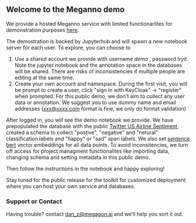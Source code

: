 ## Welcome to the Meganno demo

We provide a hosted Meganno service with limited functionarlites for demonstration purposes [here](http://13.52.218.71/).

The demostration is backed by Jupyterhub and will spawn a new notebook server for each user.
To explore, you can choose to 
1. Use a shared account we provide with username *demo* , password *tryit*. Note the jupyter notebook and the annotation space in the databases will be shared. There are risks of inconsistencies if multiple people are editing at the same time.
2. Create your own account and namespace. During the first visit, you will be prompt to create a user, click "sign in with KeyCloak" -> "register" when prompted. For this public demo, we don't aim to collect any user data or annotation. We suggest you to use dummy name and email addresses (xxx@xxxx.com format is fine, we only do format validation)

After logged in, you will see the demo notebook we provide. We have prepopulated the database with the public [Twitter US Airline Sentiment](https://www.kaggle.com/crowdflower/twitter-airline-sentiment), created a schema to collect "postive", "negative" and "netural" classification labels and "happy" or "sad" span labels. We also set [sentence bert](https://huggingface.co/sentence-transformers) vector embeddings for all data points. To avoid inconsitencies, we turn off access for project managment functionalites like importing data, changing schema and setting metadata in this public demo.

Then follow the instructions in the notebook and happy exploring!


Stay tuned for the public release for the toolkit for customized deployment where you can host your own service and databases.


### Support or Contact

Having trouble? contact dan_z@megagon.ai and we’ll help you sort it out.

